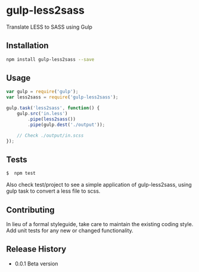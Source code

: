 gulp-less2sass
==============

Translate LESS to SASS using Gulp

## Installation
```bash
npm install gulp-less2sass --save
```

## Usage
```javascript
var gulp = require('gulp');
var less2sass = require('gulp-less2sass');

gulp.task('less2sass', function() {
	gulp.src('in.less')
		.pipe(less2sass())
		.pipe(gulp.dest('./output'));

	// Check ./output/in.scss
});
```

## Tests

```bash
$  npm test
```

Also check test/project to see a simple application of gulp-less2sass, using gulp task to convert a less file to scss.

## Contributing

In lieu of a formal styleguide, take care to maintain the existing coding style.
Add unit tests for any new or changed functionality. 

## Release History

* 0.0.1 Beta version
